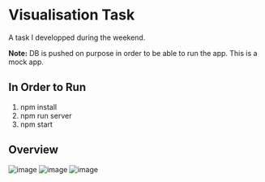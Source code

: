 # Visualisation Task

A task I developped during the weekend.

**Note:** DB is pushed on purpose in order to be able to run the app. This is a mock app.

## In Order to Run

  1. npm install
  2. npm run server
  3. npm start

## Overview
![image](https://user-images.githubusercontent.com/45242072/118415030-e13f2800-b69f-11eb-947c-e8c1a69f9678.png)
![image](https://user-images.githubusercontent.com/45242072/118415035-e8663600-b69f-11eb-96da-fcd52b88525b.png)
![image](https://user-images.githubusercontent.com/45242072/118415037-edc38080-b69f-11eb-9d01-d8b5245a816f.png)

